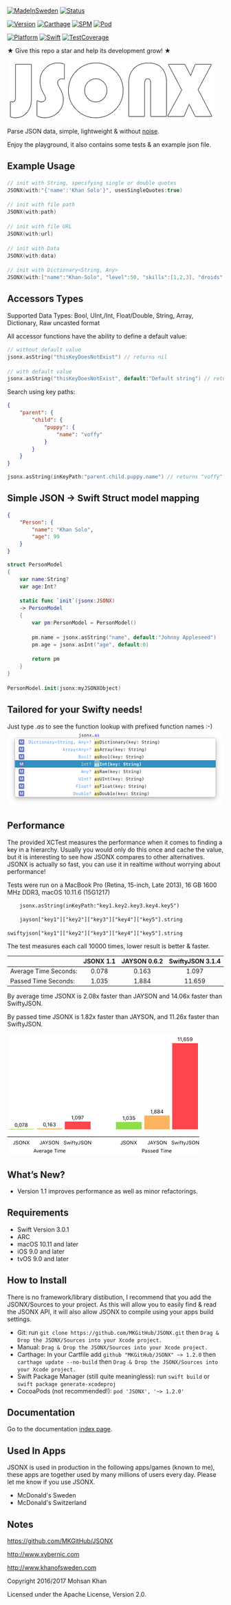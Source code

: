[![MadeInSweden](https://img.shields.io/badge/Made_In-Stockholm_Sweden-blue.svg)](https://en.wikipedia.org/wiki/Stockholm)
[![Status](https://img.shields.io/badge/Status-Active_in_development-blue.svg)](https://github.com/MKGitHub/JSONX)

[![Version](https://img.shields.io/badge/Version-1.2.0-blue.svg)](https://github.com/MKGitHub/JSONX)
[![Carthage](https://img.shields.io/badge/carthage-1.2.0-blue.svg)](https://github.com/MKGitHub/JSONX)
[![SPM](https://img.shields.io/badge/SPM-1.2.0-blue.svg)](https://github.com/MKGitHub/JSONX)
[![Pod](https://img.shields.io/badge/pod-1.2.0-blue.svg)](https://github.com/MKGitHub/JSONX)

[![Platform](https://img.shields.io/badge/Platforms-macOS_iOS_tvOS-blue.svg)](https://github.com/MKGitHub/JSONX)
[![Swift](https://img.shields.io/badge/Swift_Version-3.0.1/3.1-blue.svg)](https://github.com/MKGitHub/JSONX)
[![TestCoverage](https://img.shields.io/badge/Test_Coverage-92.00％-blue.svg)](https://github.com/MKGitHub/JSONX)


★ Give this repo a star and help its development grow! ★


![JSONX Logo](https://github.com/MKGitHub/JSONX/blob/master/Images/Banner.png)

Parse JSON data, simple, lightweight & without [noise](https://github.com/SwiftyJSON/SwiftyJSON/issues).

Enjoy the playground, it also contains some tests & an example json file.


Example Usage
------
```swift
// init with String, specifying single or double quotes
JSONX(with:"{'name':'Khan Solo'}", usesSingleQuotes:true)

// init with file path
JSONX(with:path)

// init with file URL
JSONX(with:url)

// init with Data
JSONX(with:data)

// init with Dictionary<String, Any>
JSONX(with:["name":"Khan-Solo", "level":50, "skills":[1,2,3], "droids":["shiny":9]])
```


Accessors Types
------
Supported Data Types: Bool, UInt,/Int, Float/Double, String, Array, Dictionary, Raw uncasted format

All accessor functions have the ability to define a default value:
```swift
// without default value
jsonx.asString("thisKeyDoesNotExist") // returns nil

// with default value
jsonx.asString("thisKeyDoesNotExist", default:"Default string") // returns "Default string"
```

Search using key paths:
```json
{
    "parent": {
        "child": {
            "puppy": {
                "name": "voffy"
            }
        }
    }
}
```
```swift
jsonx.asString(inKeyPath:"parent.child.puppy.name") // returns "voffy"
```

Simple JSON -> Swift Struct model mapping
------
```json
{
    "Person": {
        "name": "Khan Solo",
        "age": 99
    }
}
```
```swift
struct PersonModel
{
    var name:String?
    var age:Int?

    static func `init`(jsonx:JSONX)
    -> PersonModel
    {
        var pm:PersonModel = PersonModel()

        pm.name = jsonx.asString("name", default:"Johnny Appleseed")
        pm.age = jsonx.asInt("age", default:0)

        return pm
    }
}

PersonModel.init(jsonx:myJSONXObject)
```

Tailored for your Swifty needs!
------
Just type *.as* to see the function lookup with prefixed function names :-)
![asLookup](https://github.com/MKGitHub/JSONX/blob/master/Images/asLookup.png)


Performance
------
The provided XCTest measures the performance when it comes to finding a key in a hierarchy. Usually you would only do this once and cache the value, but it is interesting to see how JSONX compares to other alternatives. JSONX is actually so fast, you can use it in realtime without worrying about performance!

Tests were run on a MacBook Pro (Retina, 15-inch, Late 2013), 16 GB 1600 MHz DDR3, macOS 10.11.6 (15G1217)

```text
    jsonx.asString(inKeyPath:"key1.key2.key3.key4.key5")

    jayson["key1"]["key2"]["key3"]["key4"]["key5"].string

swiftyjson["key1"]["key2"]["key3"]["key4"]["key5"].string
```

The test measures each call 10000 times, lower result is better & faster.

|                       | JSONX 1.1 | JAYSON 0.6.2 | SwiftyJSON 3.1.4 |
|-----------------------|:---------:|:------------:|:----------------:|
| Average Time Seconds: |   0.078   |    0.163     |       1.097      |
|  Passed Time Seconds: |   1.035   |    1.884     |      11.659      |

By average time JSONX is 2.08x faster than JAYSON and 14.06x faster than SwiftyJSON.

By passed time JSONX is 1.82x faster than JAYSON, and 11.26x faster than SwiftyJSON.

![asLookup](https://github.com/MKGitHub/JSONX/blob/master/Images/Performance.png)


What’s New?
------
* Version 1.1 improves performance as well as minor refactorings.


Requirements
------
* Swift Version 3.0.1
* ARC
* macOS 10.11 and later
* iOS 9.0 and later
* tvOS 9.0 and later


How to Install
------
There is no framework/library distibution, I recommend that you add the JSONX/Sources to your project. As this will allow you to easily find & read the JSONX API, it will also allow JSONX to compile using your apps build settings. 
* Git: run `git clone https://github.com/MKGitHub/JSONX.git` then `Drag & Drop the JSONX/Sources into your Xcode project.`
* Manual: `Drag & Drop the JSONX/Sources into your Xcode project.`
* Carthage: In your Cartfile add `github "MKGitHub/JSONX" ~> 1.2.0` then `carthage update --no-build` then `Drag & Drop the JSONX/Sources into your Xcode project.`
* Swift Package Manager (still quite meaningless): run `swift build` or `swift package generate-xcodeproj`
* CocoaPods (not recommended!): `pod 'JSONX', '~> 1.2.0'`


Documentation
------
Go to the documentation [index page](http://htmlpreview.github.io/?https://raw.githubusercontent.com/MKGitHub/JSONX/master/docs/index.html).


Used In Apps
------
JSONX is used in production in the following apps/games (known to me), these apps are together used by many millions of users every day. Please let me know if you use JSONX.

* McDonald's Sweden
* McDonald's Switzerland


Notes
------
   https://github.com/MKGitHub/JSONX

   http://www.xybernic.com

   http://www.khanofsweden.com

   Copyright 2016/2017 Mohsan Khan

   Licensed under the Apache License, Version 2.0.

